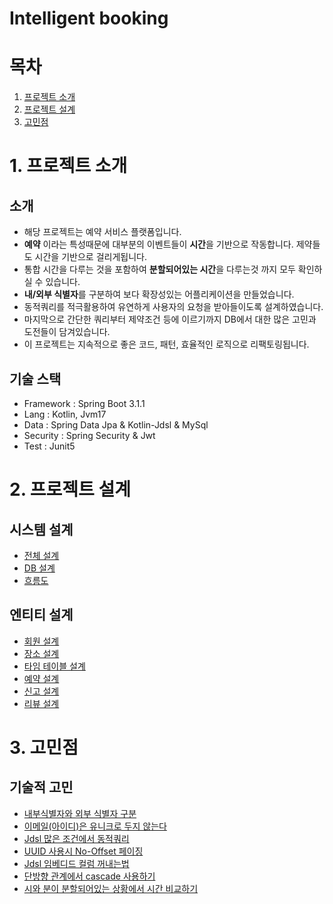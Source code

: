 # Intelligent booking

# 목차
1. [프로젝트 소개](#1-프로젝트-소개)
2. [프로젝트 설계](#2-프로젝트-설계)
3. [고민점](#3-고민점)

# 1. 프로젝트 소개
## 소개
* 해당 프로젝트는 예약 서비스 플랫폼입니다.
* **예약** 이라는 특성때문에 대부분의 이벤트들이 **시간**을 기반으로 작동합니다. 제약들도 시간을 기반으로 걸리게됩니다.
* 통합 시간을 다루는 것을 포함하여 **분할되어있는 시간**을 다루는것 까지 모두 확인하실 수 있습니다.
* **내/외부 식별자**를 구분하여 보다 확장성있는 어플리케이션을 만들었습니다.
* 동적쿼리를 적극활용하여 유연하게 사용자의 요청을 받아들이도록 설계하였습니다.
* 마지막으로 간단한 쿼리부터 제약조건 등에 이르기까지 DB에서 대한 많은 고민과 도전들이 담겨있습니다.
* 이 프로젝트는 지속적으로 좋은 코드, 패턴, 효율적인 로직으로 리팩토링됩니다.
## 기술 스택
* Framework : Spring Boot 3.1.1
* Lang : Kotlin, Jvm17
* Data : Spring Data Jpa & Kotlin-Jdsl & MySql
* Security : Spring Security & Jwt
* Test : Junit5

# 2. 프로젝트 설계
## 시스템 설계
* [전체 설계](https://github.com/liveforone/intelligent_booking/blob/master/Documents/DESIGN.md)
* [DB 설계](https://github.com/liveforone/intelligent_booking/blob/master/Documents/DB_DESIGN.md)
* [흐름도](https://github.com/liveforone/intelligent_booking/blob/master/Documents/FLOW.md)
## 엔티티 설계
* [회원 설계](https://github.com/liveforone/intelligent_booking/blob/master/Documents/MEMBER_DESIGN.md)
* [장소 설계](https://github.com/liveforone/intelligent_booking/blob/master/Documents/PLACE_DESIGN.md)
* [타임 테이블 설계](https://github.com/liveforone/intelligent_booking/blob/master/Documents/TIMETABLE_DESIGN.md)
* [예약 설계](https://github.com/liveforone/intelligent_booking/blob/master/Documents/RESERVATION_DESIGN.md)
* [신고 설계](https://github.com/liveforone/intelligent_booking/blob/master/Documents/REPORT_DESIGN.md)
* [리뷰 설계](https://github.com/liveforone/intelligent_booking/blob/master/Documents/REVIEW_DESIGN.md)

# 3. 고민점
## 기술적 고민
* [내부식별자와 외부 식별자 구분](https://github.com/liveforone/intelligent_booking/blob/master/Documents/INTERNAL_EXTERNAL_ID.md)
* [이메일(아이디)은 유니크로 두지 않는다](https://github.com/liveforone/intelligent_booking/blob/master/Documents/EMAIL_NEVER_UNIQUE.md)
* [Jdsl 많은 조건에서 동적쿼리](https://github.com/liveforone/intelligent_booking/blob/master/Documents/DYNAMIC_QUERY.md)
* [UUID 사용시 No-Offset 페이징](https://github.com/liveforone/intelligent_booking/blob/master/Documents/NO_OFFSET.md)
* [Jdsl 임베디드 컬럼 꺼내는법](https://github.com/liveforone/intelligent_booking/blob/master/Documents/EMBEDED_IN_JDSL.md)
* [단방향 관계에서 cascade 사용하기](https://github.com/liveforone/intelligent_booking/blob/master/Documents/CASCADE.md)
* [시와 분이 분할되어있는 상황에서 시간 비교하기](https://github.com/liveforone/intelligent_booking/blob/master/Documents/COMPLEX_TIME_CONTROL.md)